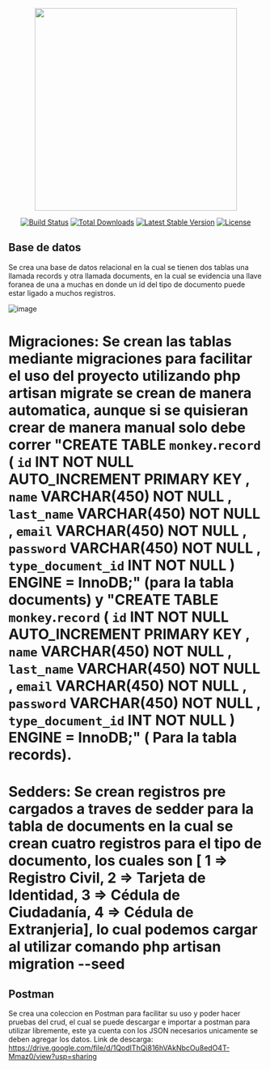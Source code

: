 <p align="center"><a href="https://laravel.com" target="_blank"><img src="https://raw.githubusercontent.com/laravel/art/master/logo-lockup/5%20SVG/2%20CMYK/1%20Full%20Color/laravel-logolockup-cmyk-red.svg" width="400"></a></p>

<p align="center">
<a href="https://travis-ci.org/laravel/framework"><img src="https://travis-ci.org/laravel/framework.svg" alt="Build Status"></a>
<a href="https://packagist.org/packages/laravel/framework"><img src="https://poser.pugx.org/laravel/framework/d/total.svg" alt="Total Downloads"></a>
<a href="https://packagist.org/packages/laravel/framework"><img src="https://poser.pugx.org/laravel/framework/v/stable.svg" alt="Latest Stable Version"></a>
<a href="https://packagist.org/packages/laravel/framework"><img src="https://poser.pugx.org/laravel/framework/license.svg" alt="License"></a>
</p>

## Base de datos

Se crea una base de datos relacional en la cual se tienen dos tablas una llamada records y otra llamada documents, en la cual se evidencia una llave foranea de una a muchas en donde un id del tipo de documento puede estar ligado a muchos registros.

![image](https://github.com/sergiodaza97/Monkey_Crud/assets/79348915/e0296200-e37b-4b3d-a4cf-97bcc90e8dc8)

# Migraciones: Se crean las tablas mediante migraciones para facilitar el uso del proyecto utilizando php artisan migrate se crean de manera automatica, aunque si se quisieran crear de manera manual solo debe correr "CREATE TABLE `monkey`.`record` ( `id` INT NOT NULL AUTO_INCREMENT PRIMARY KEY , `name` VARCHAR(450) NOT NULL , `last_name` VARCHAR(450) NOT NULL , `email` VARCHAR(450) NOT NULL , `password` VARCHAR(450) NOT NULL , `type_document_id` INT NOT NULL ) ENGINE = InnoDB;" (para la tabla documents) y "CREATE TABLE `monkey`.`record` ( `id` INT NOT NULL AUTO_INCREMENT PRIMARY KEY , `name` VARCHAR(450) NOT NULL , `last_name` VARCHAR(450) NOT NULL , `email` VARCHAR(450) NOT NULL , `password` VARCHAR(450) NOT NULL , `type_document_id` INT NOT NULL ) ENGINE = InnoDB;" ( Para la tabla records).
# Sedders: Se crean registros pre cargados a traves de sedder para la tabla de documents en la cual se crean cuatro registros para el tipo de documento, los cuales son  [ 1 => Registro Civil, 2 => Tarjeta de Identidad, 3 => Cédula de Ciudadanía, 4 => Cédula de Extranjeria], lo cual podemos cargar al utilizar comando php artisan migration --seed
     

## Postman
Se crea una coleccion en Postman para facilitar su uso y poder hacer pruebas del crud, el cual se puede descargar e importar a postman para utilizar libremente, este ya cuenta con los JSON necesarios unicamente se deben agregar los datos.
Link de descarga: https://drive.google.com/file/d/1QodIThQi816hVAkNbcOu8edO4T-Mmaz0/view?usp=sharing


